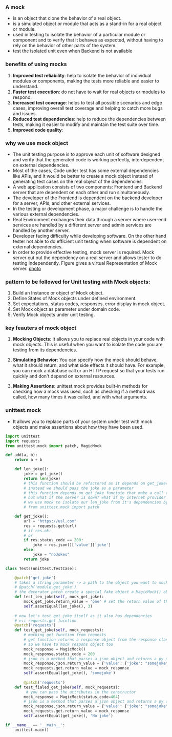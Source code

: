 ### A mock
- is an object that clone the behavior of a real object.
- is a simulated object or module that acts as a stand-in for a real object or module.
- used in testing to isolate the behavior of a particular module or component and to verify that it behaves as expected, without having to rely on the behavior of other parts of the system.
- test the isolated unit even when Backend is not available

### benefits of using mocks
1. **Improved test reliability**: help to isolate the behavior of individual modules or components, making the tests more reliable and easier to understand.
2. **Faster test execution**: do not have to wait for real objects or modules to respond.
3. **Increased test coverage**: helps to test all possible scenarios and edge cases, improving overall test coverage and helping to catch more bugs and issues.
4. **Reduced test dependencies**: help to reduce the dependencies between tests, making it easier to modify and maintain the test suite over time.
5. **Improved code quality**: 

### why we use mock object
- The unit testing purpose is to approve each unit of software designed and verify that the generated code is working perfectly, interdependent on external dependencies.
- Most of the cases, Code under test has some external dependencies like APIs, and It would be better to create a mock object instead of generating test cases on the real object of the dependencies.
- A web application consists of two components: Frontend and Backend server that are dependent on each other and run simultaneously.
- The developer of the Frontend is dependent on the backend developer for a server, APIs, and other external services.
- In the testing or development phase, a major challenge is to handle the various external dependencies.
- Real Environment exchanges their data through a server where user-end services are handled by a different server and admin services are handled by another server.
- Developer facing difficulty while developing software. On the other hand tester not able to do efficient unit testing when software is dependent on external dependencies.
- In order to provide effective testing, mock server is required. Mock server cut out the dependency on a real server and allows tester to do testing independently. Figure gives a virtual Representation of Mock server. 
[photo](https://media.geeksforgeeks.org/wp-content/uploads/20190424215004/mockgeeks1.jpg)

### pattern to be followed for Unit testing with Mock objects:
1. Build an Instance or object of Mock object.
2. Define States of Mock objects under defined environment.
3. Set expectations, status codes, responses, error display in mock object.
4. Set Mock object as parameter under domain code.
5. Verify Mock objects under unit testing.

### key feauters of mock object
1. **Mocking Objects**: It allows you to replace real objects in your code with mock objects. This is useful when you want to isolate the code you are testing from its dependencies.

2. **Simulating Behavior**: You can specify how the mock should behave, what it should return, and what side effects it should have. For example, you can mock a database call or an HTTP request so that your tests run quickly and don't depend on external resources.

3. **Making Assertions**: unittest.mock provides built-in methods for checking how a mock was used, such as checking if a method was called, how many times it was called, and with what arguments.

### unittest.mock
- It allows you to replace parts of your system under test with mock objects and make assertions about how they have been used.

```py
import unittest
import requests
from unittest.mock import patch, MagicMock

def add(a, b):
    return a + b

    def len_joke():
        joke = get_joke()
        return len(joke)
        # this function should be refactored as it depends on get_joke()
        # instead we should pass the joke as a parameter
        # this function depends on get_joke functoin that make a call to an externl api
        # but what if the server is down? what if my internet provider is down?
        # we use mock to isolate our len_joke from it's dependencies by mocking get_joke function
        # from unittest.mock import patch

    def get_joke():
        url = "https://usl.com"
        res = requests.get(url)
        # if res.ok: 
        # or
        if res.status_code == 200:
            joke = res.json()['value']['joke']
        else:
            joke = "noJokes"
        return joke

class Tests(unittest.TestCase):

    @patch('get_joke')
    # takes a string parameter -> a path to the object you want to mock, e:g if the needed to mock object is in another file
    # @patch('module.get_joke')
    # the decerator patch create a special fake object a MagicMock() object and pass the reference to it to the decorated function, in this example to the mock_get_joke parameter
    def test_len_joke(self, mock_get_joke):
        mock_get_joke.return_value = 'one' # set the return value of the mock or fack get_jock fucntion
        self.assetEqual(len_joke(), 3)
    
    # now let's test get_joke itself as it also has dependencies
    # e:i requests.get fucntion
    @patch('requests')
    def test_get_joke(self, mock_requests):
        # mocking get function from requests
        # get function returns a response object from the response class
        # so we have to mock respons object too
        mock_response = MagicMock()
        mock_response.status_code = 200
        # json is a method that parses a json object and returns a py dictionary so return value is dictionary
        mock_response.json.return_value = {'value': {'joke': "somejoke"}}
        mock_requests.get.return_value = mock_response
        self.assertEqual(get_joke(), 'somejoke')
    
        @patch('requests')
    def test_fialed_get_joke(self, mock_requests):
         # you can pass the attributes in the constructor
        mock_response = MagicMock(status_code=404)
        # json is a method that parses a json object and returns a py dictionary so return value is dictionary
        mock_response.json.return_value = {'value': {'joke': "somejoke"}}
        mock_requests.get.return_value = mock_response
        self.assertEqual(get_joke(), 'No joke')

if __name__ == '__main__':
    unittest.main()
```